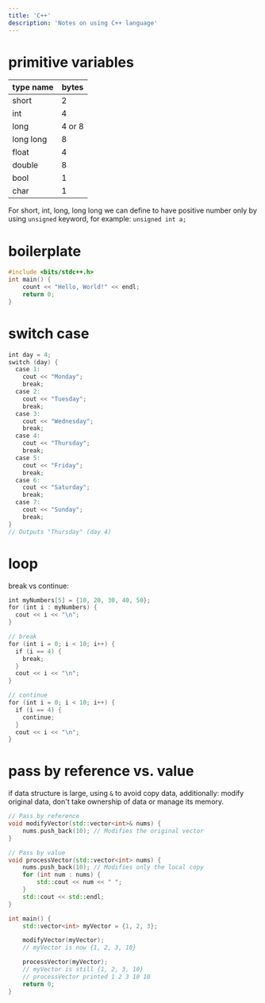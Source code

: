 ```yaml
---
title: 'C++'
description: 'Notes on using C++ language'
---
```


# primitive variables

| type name | bytes  |
| --------- | ------ |
| short     | 2      |
| int       | 4      |
| long      | 4 or 8 | 
| long long | 8      |
| float     | 4      |
| double    | 8      |
| bool      | 1      |
| char      | 1      |

For short, int, long, long long we can define to have positive number only by using `unsigned` keyword, for example: `unsigned int a;`

# boilerplate

```cpp
#include <bits/stdc++.h>
int main() {
	count << "Hello, World!" << endl;
	return 0;
}
```


# switch case

```cpp
int day = 4;  
switch (day) {  
  case 1:  
    cout << "Monday";  
    break;  
  case 2:  
    cout << "Tuesday";  
    break;  
  case 3:  
    cout << "Wednesday";  
    break;  
  case 4:  
    cout << "Thursday";  
    break;  
  case 5:  
    cout << "Friday";  
    break;  
  case 6:  
    cout << "Saturday";  
    break;  
  case 7:  
    cout << "Sunday";  
    break;  
}  
// Outputs "Thursday" (day 4)
```

# loop

break vs continue:

```cpp
int myNumbers[5] = {10, 20, 30, 40, 50};  
for (int i : myNumbers) {  
  cout << i << "\n";  
}

// break
for (int i = 0; i < 10; i++) {  
  if (i == 4) {  
    break;  
  }  
  cout << i << "\n";  
}

// continue
for (int i = 0; i < 10; i++) {  
  if (i == 4) {  
    continue;  
  }  
  cout << i << "\n";  
}
```

# pass by reference vs. value

if data structure is large, using `&` to avoid copy data, additionally: modify original data, don't take ownership of data or manage its memory.

```cpp
// Pass by reference
void modifyVector(std::vector<int>& nums) {
    nums.push_back(10); // Modifies the original vector
}

// Pass by value
void processVector(std::vector<int> nums) {
    nums.push_back(10); // Modifies only the local copy
    for (int num : nums) {
        std::cout << num << " ";
    }
    std::cout << std::endl;
}

int main() {
    std::vector<int> myVector = {1, 2, 3};

    modifyVector(myVector);
    // myVector is now {1, 2, 3, 10}

    processVector(myVector);
    // myVector is still {1, 2, 3, 10}
    // processVector printed 1 2 3 10 10
    return 0;
}

```